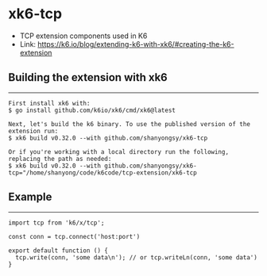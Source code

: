 # xk6-tcp
* TCP extension components used in K6
* Link: https://k6.io/blog/extending-k6-with-xk6/#creating-the-k6-extension


## Building the extension with xk6
___
```
First install xk6 with:
$ go install github.com/k6io/xk6/cmd/xk6@latest

Next, let's build the k6 binary. To use the published version of the extension run:
$ xk6 build v0.32.0 --with github.com/shanyongsy/xk6-tcp

Or if you're working with a local directory run the following, replacing the path as needed:
$ xk6 build v0.32.0 --with github.com/shanyongsy/xk6-tcp="/home/shanyong/code/k6code/tcp-extension/xk6-tcp
```

## Example
___
```
import tcp from 'k6/x/tcp';

const conn = tcp.connect('host:port')

export default function () {
  tcp.write(conn, 'some data\n'); // or tcp.writeLn(conn, 'some data')
}
```